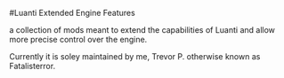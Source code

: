 #Luanti Extended Engine Features

a collection of mods meant to extend the capabilities of Luanti and allow more precise control
over the engine.

Currently it is soley maintained by me, Trevor P. otherwise known as Fatalisterror. 

